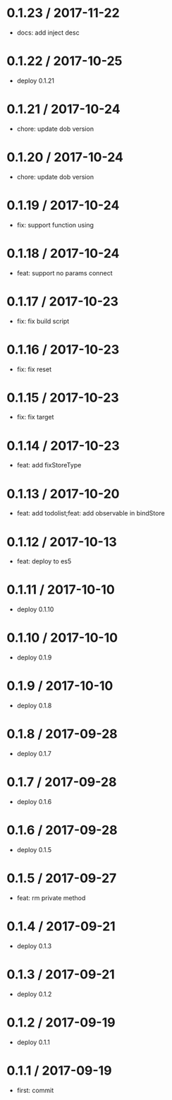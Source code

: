 0.1.23 / 2017-11-22
==================

* docs: add inject desc

0.1.22 / 2017-10-25
==================

* deploy 0.1.21

0.1.21 / 2017-10-24
==================

* chore: update dob version


0.1.20 / 2017-10-24
==================

* chore: update dob version

0.1.19 / 2017-10-24
==================

* fix: support function using

0.1.18 / 2017-10-24
==================

* feat: support no params connect

0.1.17 / 2017-10-23
==================

* fix: fix build script

0.1.16 / 2017-10-23
==================

* fix: fix reset

0.1.15 / 2017-10-23
==================

* fix: fix target

0.1.14 / 2017-10-23
==================

* feat: add fixStoreType

0.1.13 / 2017-10-20
==================

* feat: add todolist;feat: add observable in bindStore

0.1.12 / 2017-10-13
==================

* feat: deploy to es5

0.1.11 / 2017-10-10
==================

* deploy 0.1.10

0.1.10 / 2017-10-10
==================

* deploy 0.1.9

0.1.9 / 2017-10-10
==================

* deploy 0.1.8

0.1.8 / 2017-09-28
==================

* deploy 0.1.7

0.1.7 / 2017-09-28
==================

* deploy 0.1.6

0.1.6 / 2017-09-28
==================

* deploy 0.1.5

0.1.5 / 2017-09-27
==================

* feat: rm private method

0.1.4 / 2017-09-21
==================

* deploy 0.1.3

0.1.3 / 2017-09-21
==================

* deploy 0.1.2

0.1.2 / 2017-09-19
==================

* deploy 0.1.1

0.1.1 / 2017-09-19
==================

* first: commit

